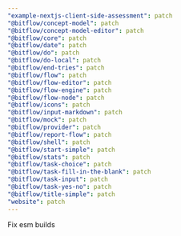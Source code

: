 ```yaml
---
"example-nextjs-client-side-assessment": patch
"@bitflow/concept-model": patch
"@bitflow/concept-model-editor": patch
"@bitflow/core": patch
"@bitflow/date": patch
"@bitflow/do": patch
"@bitflow/do-local": patch
"@bitflow/end-tries": patch
"@bitflow/flow": patch
"@bitflow/flow-editor": patch
"@bitflow/flow-engine": patch
"@bitflow/flow-node": patch
"@bitflow/icons": patch
"@bitflow/input-markdown": patch
"@bitflow/mock": patch
"@bitflow/provider": patch
"@bitflow/report-flow": patch
"@bitflow/shell": patch
"@bitflow/start-simple": patch
"@bitflow/stats": patch
"@bitflow/task-choice": patch
"@bitflow/task-fill-in-the-blank": patch
"@bitflow/task-input": patch
"@bitflow/task-yes-no": patch
"@bitflow/title-simple": patch
"website": patch
---
```


Fix esm builds
